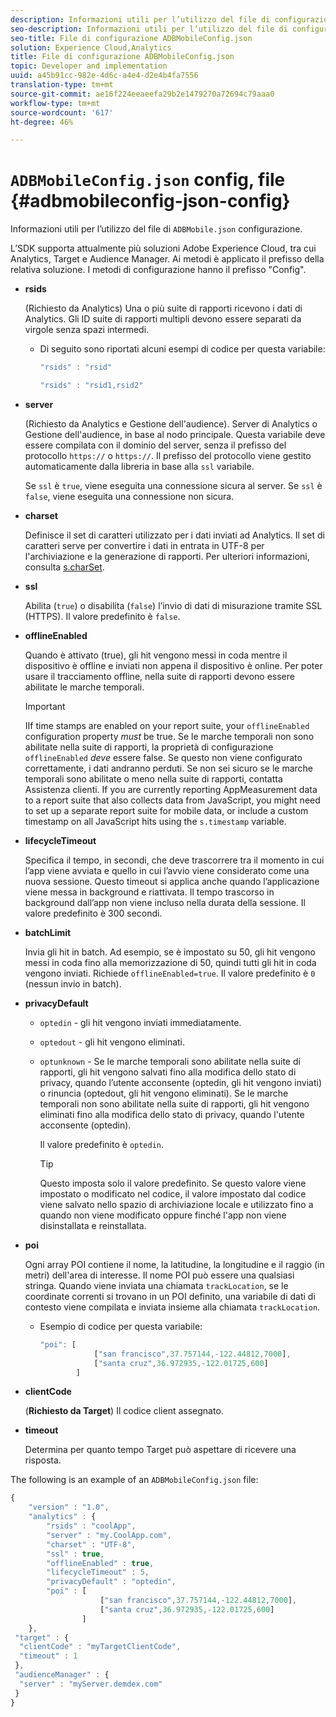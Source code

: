 ```yaml
---
description: Informazioni utili per l’utilizzo del file di configurazione ADBMobile JSON.
seo-description: Informazioni utili per l’utilizzo del file di configurazione ADBMobile JSON.
seo-title: File di configurazione ADBMobileConfig.json
solution: Experience Cloud,Analytics
title: File di configurazione ADBMobileConfig.json
topic: Developer and implementation
uuid: a45b91cc-982e-4d6c-a4e4-d2e4b4fa7556
translation-type: tm+mt
source-git-commit: ae16f224eeaeefa29b2e1479270a72694c79aaa0
workflow-type: tm+mt
source-wordcount: '617'
ht-degree: 46%

---
```



# `ADBMobileConfig.json` config, file {#adbmobileconfig-json-config}

Informazioni utili per l’utilizzo del file di `ADBMobile.json` configurazione.

L’SDK supporta attualmente più soluzioni Adobe Experience Cloud, tra cui Analytics, Target e  Audience Manager. Ai metodi è applicato il prefisso della relativa soluzione. I metodi di configurazione hanno il prefisso &quot;Config&quot;.

* **rsids**

   (Richiesto da Analytics) Una o più suite di rapporti ricevono i dati di Analytics. Gli ID suite di rapporti multipli devono essere separati da virgole senza spazi intermedi.

   * Di seguito sono riportati alcuni esempi di codice per questa variabile:

      ```js
      "rsids" : "rsid"
      ```

      ```js
      "rsids" : "rsid1,rsid2"
      ```

* **server**

   (Richiesto da Analytics e Gestione dell&#39;audience). Server di Analytics o Gestione dell&#39;audience, in base al nodo principale. Questa variabile deve essere compilata con il dominio del server, senza il prefisso del protocollo `https://` o `https://`. Il prefisso del protocollo viene gestito automaticamente dalla libreria in base alla `ssl` variabile.

   Se `ssl` è `true`, viene eseguita una connessione sicura al server. Se `ssl` è `false`, viene eseguita una connessione non sicura.

* **charset**

   Definisce il set di caratteri utilizzato per i dati inviati ad Analytics. Il set di caratteri serve per convertire i dati in entrata in UTF-8 per l&#39;archiviazione e la generazione di rapporti. Per ulteriori informazioni, consulta [s.charSet](https://docs.adobe.com/content/help/it-IT/analytics/implementation/vars/config-vars/charset.html).

* **ssl**

   Abilita (`true`) o disabilita (`false`) l’invio di dati di misurazione tramite SSL (HTTPS). Il valore predefinito è `false`.

* **offlineEnabled**

   Quando è attivato (true), gli hit vengono messi in coda mentre il dispositivo è offline e inviati non appena il dispositivo è online. Per poter usare il tracciamento offline, nella suite di rapporti devono essere abilitate le marche temporali.

   >[!IMPORTANT]
   >
   >IIf time stamps are enabled on your report suite, your `offlineEnabled` configuration property *must* be true. Se le marche temporali non sono abilitate nella suite di rapporti, la proprietà di configurazione `offlineEnabled` *deve* essere false. Se questo non viene configurato correttamente, i dati andranno perduti. Se non sei sicuro se le marche temporali sono abilitate o meno nella suite di rapporti,   contatta   Assistenza clienti. If you are currently reporting AppMeasurement data to a report suite that also collects data from JavaScript, you might need to set up a separate report suite for mobile data, or include a custom timestamp on all JavaScript hits using the `s.timestamp` variable.

* **lifecycleTimeout**

   Specifica il tempo, in secondi, che deve trascorrere tra il momento in cui l’app viene avviata e quello in cui l’avvio viene considerato come una nuova sessione. Questo timeout si applica anche quando l’applicazione viene messa in background e riattivata. Il tempo trascorso in background dall’app non viene incluso nella durata della sessione. Il valore predefinito è 300 secondi.

* **batchLimit**

   Invia gli hit in batch. Ad esempio, se è impostato su 50, gli hit vengono messi in coda fino alla memorizzazione di 50, quindi tutti gli hit in coda vengono inviati. Richiede `offlineEnabled=true`. Il valore predefinito è `0` (nessun invio in batch).

* **privacyDefault**

   * `optedin` - gli hit vengono inviati immediatamente.
   * `optedout` - gli hit vengono eliminati.
   * `optunknown` - Se le marche temporali sono abilitate nella suite di rapporti, gli hit vengono salvati fino alla modifica dello stato di privacy, quando l’utente acconsente (optedin, gli hit vengono inviati) o rinuncia (optedout, gli hit vengono eliminati). Se le marche temporali non sono abilitate nella suite di rapporti, gli hit vengono eliminati fino alla modifica dello stato di privacy, quando l&#39;utente acconsente (optedin).

      Il valore predefinito è `optedin`.

      >[!TIP]
      >
      >Questo imposta solo il valore predefinito. Se questo valore viene impostato o modificato nel codice, il valore impostato dal codice viene salvato nello spazio di archiviazione locale e utilizzato fino a quando non viene modificato oppure finché l&#39;app non viene disinstallata e reinstallata.

* **poi**

   Ogni array POI contiene il nome, la latitudine, la longitudine e il raggio (in metri) dell&#39;area di interesse. Il nome POI può essere una qualsiasi stringa. Quando viene inviata una chiamata `trackLocation`, se le coordinate correnti si trovano in un POI definito, una variabile di dati di contesto viene compilata e inviata insieme alla chiamata `trackLocation`.

   * Esempio di codice per questa variabile:

      ```js
      "poi": [
                  ["san francisco",37.757144,-122.44812,7000], 
                  ["santa cruz",36.972935,-122.01725,600] 
              ]
      ```

* **clientCode**

   (**Richiesto da Target**) Il codice client assegnato.

* **timeout**

   Determina per quanto tempo Target può aspettare di ricevere una risposta.

The following is an example of an `ADBMobileConfig.json` file:

```js
{ 
    "version" : "1.0", 
    "analytics" : { 
        "rsids" : "coolApp", 
        "server" : "my.CoolApp.com", 
        "charset" : "UTF-8", 
        "ssl" : true, 
        "offlineEnabled" : true, 
        "lifecycleTimeout" : 5, 
        "privacyDefault" : "optedin", 
        "poi" : [ 
                    ["san francisco",37.757144,-122.44812,7000], 
                    ["santa cruz",36.972935,-122.01725,600] 
                ] 
    }, 
 "target" : { 
  "clientCode" : "myTargetClientCode", 
  "timeout" : 1 
 }, 
 "audienceManager" : { 
  "server" : "myServer.demdex.com" 
 } 
}
```

